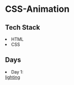 ﻿# CSS-Animation


<h2>Tech Stack</h2>
<li>HTML</li>
<li>CSS</li>


<h2>Days</h2>
<li>Day 1:</li><a href="https://lively-smakager-47a307.netlify.app/">lighting</a>
